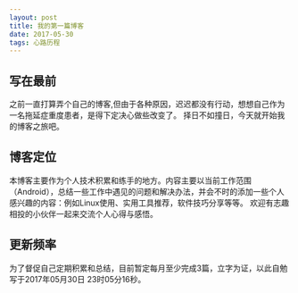 ```yaml
---
layout: post
title: 我的第一篇博客
date: 2017-05-30
tags: 心路历程    
---
```


## 写在最前
之前一直打算弄个自己的博客,但由于各种原因，迟迟都没有行动，想想自己作为一名拖延症重度患者，是得下定决心做些改变了。
择日不如撞日，今天就开始我的博客之旅吧。
	
## 博客定位
本博客主要作为个人技术积累和练手的地方。内容主要以当前工作范围（Android），总结一些工作中遇见的问题和解决办法，并会不时的添加一些个人感兴趣的内容：例如Linux使用、实用工具推荐，软件技巧分享等等。
欢迎有志趣相投的小伙伴一起来交流个人心得与感悟。

## 更新频率
为了督促自己定期积累和总结，目前暂定每月至少完成3篇，立字为证，以此自勉
写于2017年05月30日 23时05分16秒。



